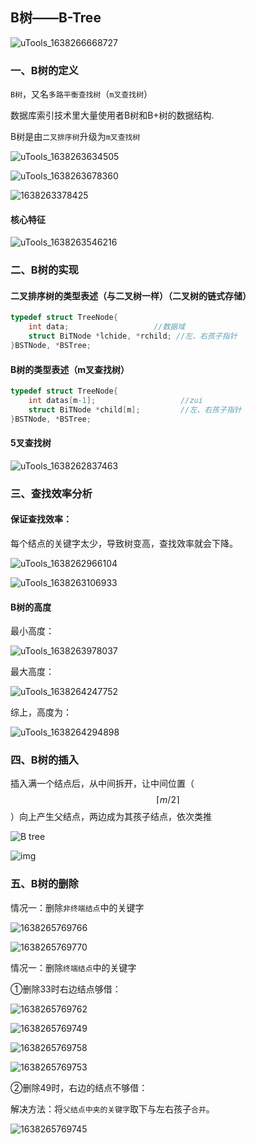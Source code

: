 ## B树——B-Tree

![uTools_1638266668727](../images/uTools_1638266668727.png)

### 一、B树的定义

`B树`，又名`多路平衡查找树`（`m叉查找树`）

数据库索引技术里大量使用者B树和B+树的数据结构.

B树是由`二叉排序树`升级为`m叉查找树`

![uTools_1638263634505](../images/uTools_1638263634505.png)

![uTools_1638263678360](../images/uTools_1638263678360.png)

![1638263378425](../images/1638263378425.png)

#### 核心特征

![uTools_1638263546216](../images/uTools_1638263546216.png)

### 二、B树的实现

#### 二叉排序树的类型表述（与二叉树一样）（二叉树的链式存储）

```c
typedef struct TreeNode{
	int data;                   //数据域
	struct BiTNode *lchide, *rchild; //左、右孩子指针
}BSTNode, *BSTree;
```

#### B树的类型表述（m叉查找树）

```c
typedef struct TreeNode{
	int datas[m-1];                   //zui
	struct BiTNode *child[m];         //左、右孩子指针
}BSTNode, *BSTree;
```

#### 5叉查找树

![uTools_1638262837463](../images/uTools_1638262837463.png)

### 三、查找效率分析

#### 保证查找效率：

每个结点的关键字太少，导致树变高，查找效率就会下降。

![uTools_1638262966104](../images/uTools_1638262966104.png)

![uTools_1638263106933](../images/uTools_1638263106933.png)

#### B树的高度

最小高度：

![uTools_1638263978037](../images/uTools_1638263978037.png)

最大高度：

![uTools_1638264247752](../images/uTools_1638264247752.png)

综上，高度为：

![uTools_1638264294898](../images/uTools_1638264294898.png)

### 四、B树的插入

插入满一个结点后，从中间拆开，让中间位置（$$\lceil m/2 \rceil$$）向上产生父结点，两边成为其孩子结点，依次类推

![B tree](../images/290047064066682.png)

![img](https://files.cnblogs.com/yangecnu/btreebuild.gif)

### 五、B树的删除

情况一：删除`非终端结点`中的关键字

![1638265769766](../images/1638265769766.png)

![1638265769770](../images/1638265769770.png)

情况一：删除`终端结点`中的关键字

①删除33时右边结点够借：

![1638265769762](../images/1638265769762.png)

![1638265769749](../images/1638265769749.jpg)

![1638265769758](../images/1638265769758.png)

![1638265769753](../images/1638265769753.png)

②删除49时，右边的结点不够借：

解决方法：将`父结点中夹的关键字`取下与左右孩子`合并`。

![1638265769745](../images/1638265769745.jpg)

